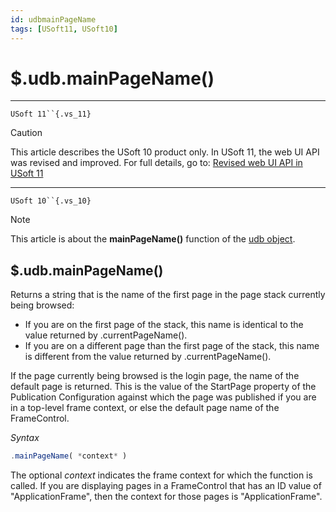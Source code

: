 ```yaml
---
id: udbmainPageName
tags: [USoft11, USoft10]
---
```

# $.udb.mainPageName()



----

`USoft 11``{.vs_11}`

> [!CAUTION]
> This article describes the USoft 10 product only.
> In USoft 11, the web UI API was revised and improved. For full details, go to:
> [Revised web UI API in USoft 11](/docs/Web_and_app_UIs/UDB_udb/Revised_web_UI_API_in_USoft_11.md)

----

`USoft 10``{.vs_10}`

> [!NOTE]
> This article is about the **mainPageName()** function of the [udb object](/docs/Web_and_app_UIs/UDB_udb).

## **$.udb.mainPageName()**

Returns a string that is the name of the first page in the page stack currently being browsed:

- If you are on the first page of the stack, this name is identical to the value returned by .currentPageName().
- If you are on a different page than the first page of the stack, this name is different from the value returned by .currentPageName().

If the page currently being browsed is the login page, the name of the default page is returned. This is the value of the StartPage property of the Publication Configuration against which the page was published if you are in a top-level frame context, or else the default page name of the FrameControl.

*Syntax*

```js
.mainPageName( *context* )
```

The optional *context* indicates the frame context for which the function is called. If you are displaying pages in a FrameControl that has an ID value of "ApplicationFrame", then the context for those pages is "ApplicationFrame".

 